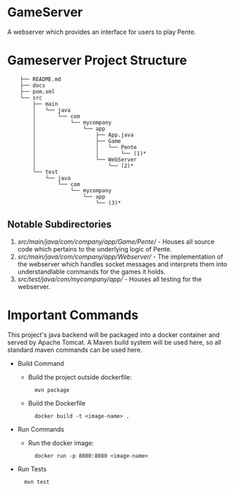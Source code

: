 # GameServer
A webserver which provides an interface for users to play Pente.

# Gameserver Project Structure


        ├── README.md
        ├── docs
        ├── pom.xml
        └── src
            ├── main
            │   └── java
            │       └── com
            │           └── mycompany
            │               └── app
            │                   ├── App.java
            │                   ├── Game
            │                   │   └── Pente
            │                   │       └── (1)*
            │                   └── WebServer
            │                       └── (2)*
            └── test
                └── java
                    └── com
                        └── mycompany
                            └── app
                                └── (3)*

## Notable Subdirectories

1. *src/main/java/com/company/app/Game/Pente/* - Houses all source code which pertains to the underlying logic of Pente.
1. *src/main/java/com/company/app/Webserver/* - The implementation of the webserver which handles socket messages and interprets them into understandlable commands for the games it holds.
1. *src/test/java/com/mycompany/app/* - Houses all testing for the webserver.

# Important Commands
This project's java backend will be packaged into a docker container and served by Apache Tomcat. A Maven build system will be used here, so all standard maven commands can be used here.

- Build Command
    - Build the project outside dockerfile:

            mvn package
    
    - Build the Dockerfile

            docker build -t <image-name> .

- Run Commands
    
    - Run the docker image:

            docker run -p 8080:8080 <image-name>

- Run Tests
    
        mvn test